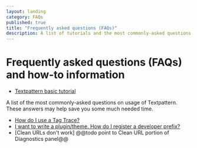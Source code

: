 ```yaml
---
layout: landing
category: FAQs
published: true
title: "Frequently asked questions (FAQs)"
description: A list of tutorials and the most commonly-asked questions on usage of Textpattern.
---
```


# Frequently asked questions (FAQs) and how-to information

* [Textpattern basic tutorial](https://docs.textpattern.io/faqs/textpattern-basic-tutorial)

A list of the most commonly-asked questions on usage of Textpattern. These answers may help save you some much needed time.

* [How do I use a Tag Trace?](https://docs.textpattern.io/installation/troubleshooting-textpattern#the-tag-trace)
* [I want to write a plugin/theme. How do I register a developer prefix?](https://docs.textpattern.io/development/plugin-developer-prefixes)
* [Clean URLs don't work] @@todo point to Clean URL portion of Diagnostics panel@@
